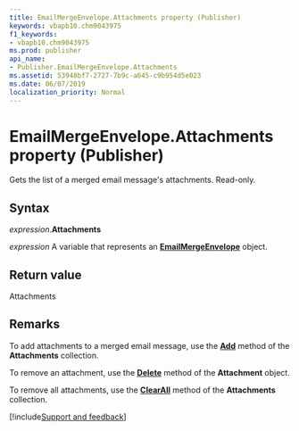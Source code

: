 ```yaml
---
title: EmailMergeEnvelope.Attachments property (Publisher)
keywords: vbapb10.chm9043975
f1_keywords:
- vbapb10.chm9043975
ms.prod: publisher
api_name:
- Publisher.EmailMergeEnvelope.Attachments
ms.assetid: 53948bf7-2727-7b9c-a645-c9b954d5e023
ms.date: 06/07/2019
localization_priority: Normal
---
```



# EmailMergeEnvelope.Attachments property (Publisher)

Gets the list of a merged email message's attachments. Read-only.


## Syntax

_expression_.**Attachments**

_expression_ A variable that represents an **[EmailMergeEnvelope](Publisher.EmailMergeEnvelope.md)** object.


## Return value

Attachments


## Remarks

To add attachments to a merged email message, use the **[Add](Publisher.Attachments.Add.md)** method of the **Attachments** collection. 

To remove an attachment, use the **[Delete](Publisher.Attachment.Delete.md)** method of the **Attachment** object. 

To remove all attachments, use the **[ClearAll](Publisher.Attachments.ClearAll.md)** method of the **Attachments** collection.

[!include[Support and feedback](~/includes/feedback-boilerplate.md)]